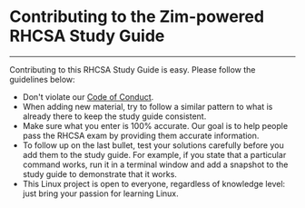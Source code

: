 # Contributing to the Zim-powered RHCSA Study Guide
___________________________________________________________________________________________________________________________________

Contributing to this RHCSA Study Guide is easy. Please follow the guidelines below:
- Don't violate our [Code of Conduct](CODE_OF_CONDUCT.md).
- When adding new material, try to follow a similar pattern to what is already there to keep the study guide consistent.
- Make sure what you enter is 100% accurate. Our goal is to help people pass the RHCSA exam by providing them accurate information.
- To follow up on the last bullet, test your solutions carefully before you add them to the study guide. For example, if you state that a particular command works, run it in a terminal window and add a snapshot to the study guide to demonstrate that it works.
- This Linux project is open to everyone, regardless of knowledge level: just bring your passion for learning Linux.
